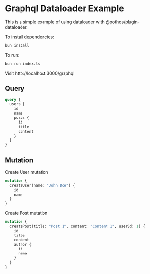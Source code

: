 # Graphql Dataloader Example

This is a simple example of using dataloader with @pothos/plugin-dataloader.

To install dependencies:

```bash
bun install
```

To run:

```bash
bun run index.ts
```

Visit http://localhost:3000/graphql

## Query

```graphql
query {
  users {
    id
    name
    posts {
      id
      title
      content
    }
  }
}
```

## Mutation

Create User mutation
```graphql
mutation {
  createUser(name: "John Doe") {
    id
    name
  }
}
```

Create Post mutation
```graphql
mutation {
  createPost(title: "Post 1", content: "Content 1", userId: 1) {
    id
    title
    content
    author {
      id
      name
    }
  }
}
```
  